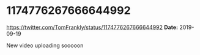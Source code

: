 # 1174776267666644992
https://twitter.com/TomFrankly/status/1174776267666644992
**Date:** 2019-09-19

New video uploading sooooon
